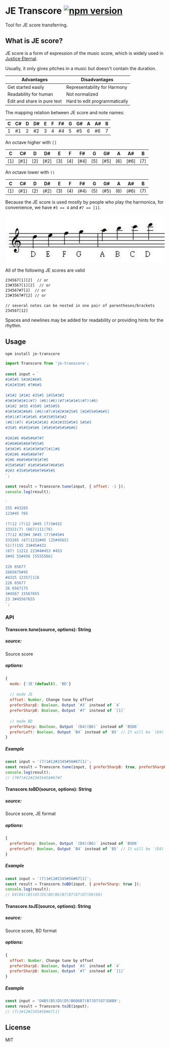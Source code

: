 # JE Transcore [![npm version](https://badge.fury.io/js/je-transcore.svg)](https://badge.fury.io/js/je-transcore)

Tool for JE score transferring.


## What is JE score?

JE score is a form of expression of the music score, which is widely used in [Justice Eternal](https://tieba.baidu.com/f?ie=utf-8&kw=justice_eternal).

Usually, it only gives pitches in a music but doesn't contain the duration.

|Advantages|Disadvantages|
|---|---|
|Get started easily|Representability for Harmony|
|Readability for human|Not normalized|
|Edit and share in pure text|Hard to edit programmatically|

The mapping relation between JE score and note names:

|C |C# |D |D# |E |F |F# |G |G# |A |A# |B |
|---|---|---|---|---|---|---|---|---|---|---|---|
|1 |#1 |2 |#2 |3 |4 |#4 |5 |#5 |6 |#6 |7 |

An octave higher with `[]`

|C |C# |D |D# |E |F |F# |G |G# |A |A# |B |
|-----|---|---|---|---|---|---|---|---|---|---|---|
|[1] |[#1] |[2] |[#2] |[3] |[4] |[#4] |[5] |[#5] |[6] |[#6] |[7] |

An octave lower with `()`

|C |C# |D |D# |E |F |F# |G |G# |A |A# |B |
|-----|---|---|---|---|---|---|---|---|---|---|---|
|(1) |(#1) |(2) |(#2) |(3) |(4) |(#4) |(5) |(#5) |(6) |(#6) |(7) |


Because the JE score is used mostly by people who play the harmonica, for convenience, we have `#3 == 4` and `#7 == [1]`.


![staff](./docs/images/staff.png)

All of the following JE scores are valid

```
234567[1][2]  // or
23#3567[1][2]  // or
234567#7[2]  // or
23#3567#7[2] // or

// several notes can be nested in one pair of parentheses/brackets
234567[12]
```

Spaces and newlines may be added for readability or providing hints for the rhythm.

## Usage

```
npm install je-transcore
```

```js
import Transcore from 'je-transcore';

const input = `
#2#5#5 5#3#2#6#5
#1#2#35#5 #7#6#5

1#1#2 1#1#2 #35#5 1#55#3#2
#3#3#3#2#1(#7) (#6)(#6)(#7)#1#1#1(#7)(#6)
1#1#2 3#35 #35#5 1#55#55
#3#3#3#2#6#5 (#6)(#7)#1#2#3#25#5 [#2#55#5#6#5]
#5#1(#7)#1#5#5 #3#35#55#3#2
(#6)(#7) #1#1#2#1#2 #2#2#355#5#3 5#5#3
#35#5 #5#55#5#6 [#5#5#5#5#5#6#6]

#2#2#6 #6#5#6#7#7
#2#6#6#5#6#7#55#5
5#3#2#5 #1#2#3#5#7[#1]#6
#2#2#6 #6#5#6#7#7
#2#6 #6#5#6#7#1#7#5
#35#5#6#7 #1#5#5#6#7#6#5#5
#2#3 #35#5#5#6#7#6#5#5
`;

const result = Transcore.tune(input, { offset: -1 });
console.log(result);

`
255 #43265
123#45 765

(7)12 (7)12 3#45 (7)5#432
33321(7) (667)111(76)
(7)12 #23#4 3#45 (7)5#45#4
333265 (67)1232#45 [25#4565]
51(7)155 33#45#432
(67) 11212 223#4#453 #453
3#45 55#456 [5555566]

226 65677
2665675#45
#4325 12357[1]6
226 65677
26 6567175
3#4567 15567655
23 3#45567655
`;
```

### API

#### Transcore.tune(source, options): String
##### source:
Source score

##### options:

```js
{
  mode: {'JE'(default), 'BD'}

  // mode JE
  offset: Number, Change tune by offset
  preferSharpE: Boolean, Output `#3` instead of `4`
  preferSharpB: Boolean, Output `#7` instead of `[1]`

  // mode BD
  preferSharp: Boolean, Output `(D4)(B6)` instead of `B5D6`
  preferLeft: Boolean, Output `B4` instead of `B5` // It will be `(D4)` when both of them are true
}
```

##### Example
```js
const input = '(7)1#12#2345#56#67[1]';
const result = Transcore.tune(input, { preferSharpB: true, preferSharpE: true });
console.log(result);
// (7#7)#12#23#35#56#67#7
```

#### Transcore.toBD(source, options): String
##### source:
Source score, JE format

##### options:

```js
{
  preferSharp: Boolean, Output `(D4)(B6)` instead of `B5D6`
  preferLeft: Boolean, Output `B4` instead of `B5` // It will be `(D4)` when both of them are true
}
```

##### Example
```js
const input = '(7)1#12#2345#56#67[1]';
const result = Transcore.toBD(input, { preferSharp: true });
console.log(result);
// D4(D4)(B5)D5(D5)B6(B6)B7(B7)D7(D7)D8(D8)
```

#### Transcore.toJE(source, options): String
##### source:
Source score, BD format

##### options:

```js
{
  offset: Number, Change tune by offset
  preferSharpE: Boolean, Output `#3` instead of `4`
  preferSharpB: Boolean, Output `#7` instead of `[1]`
}
```

##### Example
```js
const input = 'D4B5(B5)D5(D5)B6D6B7(B7)D7(D7)D8B9';
const result = Transcore.toJE(input);
// (7)1#12#2345#56#67[1]
```

## License

MIT
